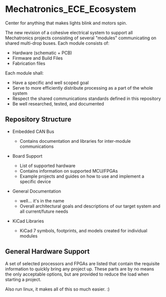 # Mechatronics_ECE_Ecosystem
Center for anything that makes lights blink and motors spin.
  
The new revision of a cohesive electrical system to support all Mechatronics projects consisting of several "modules" communicating on shared multi-drop buses. 
Each module consists of:
- Hardware (schematic + PCB)
- Firmware and Build Files
- Fabrication files
  
Each module shall:
- Have a specific and well scoped goal
- Serve to more efficiently distribute processing as a part of the whole system
- Respect the shared communications standards defined in this repository
- Be well researched, tested, and documented

## Repository Structure
- Embedded CAN Bus
    - Contains documentation and libraries for inter-module communications

- Board Support
    - List of supported hardware
    - Contains information on supported MCU/FPGAs
    - Example projects and guides on how to use and implement a specific device

- General Documentation
    - well... it's in the name
    - Overall architectural goals and descriptions of our target system and all current/future needs

- KiCad Libraries
    - KiCad 7 symbols, footprints, and models created for individual modules

## General Hardware Support
A set of selected processors and FPGAs are listed that contain the requisite information to quickly bring any project up. These parts are by no means the only acceptable options, but are provided to reduce the load when starting a project.
  


Also run linux, it makes all of this so much easier. :)